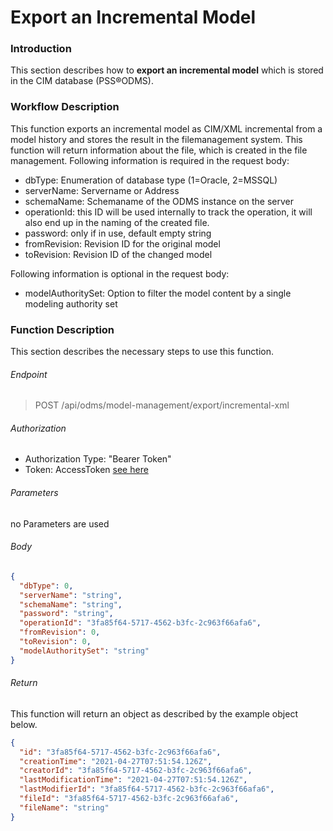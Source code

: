 # Export an Incremental Model

### Introduction
This section describes how to **export an incremental model** which is stored in the CIM database (PSS®ODMS).

### Workflow Description
This function exports an incremental model as CIM/XML incremental from a model history and stores the result in the filemanagement system. This function will return information about the file, which is created in the file management.
Following information is required in the request body:
- dbType: Enumeration of database type (1=Oracle, 2=MSSQL)
- serverName: Servername or Address
- schemaName: Schemaname of the ODMS instance on the server
- operationId: this ID will be used internally to track the operation, it will also end up in the naming of the created file.
- password: only if in use, default empty string
- fromRevision: Revision ID for the original model
- toRevision: Revision ID of the changed model

Following information is optional in the request body:
- modelAuthoritySet: Option to filter the model content by a single modeling authority set

### Function Description 
This section describes the necessary steps to use this function.

###### Endpoint
> POST /api/odms/model-management/export/incremental-xml

###### Authorization
- Authorization Type: "Bearer Token"
- Token: AccessToken [see here](../IdentityManagement/Authorization.md)

###### Parameters
no Parameters are used

###### Body
````JSON
{
  "dbType": 0,
  "serverName": "string",
  "schemaName": "string",
  "password": "string",
  "operationId": "3fa85f64-5717-4562-b3fc-2c963f66afa6",
  "fromRevision": 0,
  "toRevision": 0,
  "modelAuthoritySet": "string"
}
````

###### Return
This function will return an object as described by the example object below.
````JSON
{
  "id": "3fa85f64-5717-4562-b3fc-2c963f66afa6",
  "creationTime": "2021-04-27T07:51:54.126Z",
  "creatorId": "3fa85f64-5717-4562-b3fc-2c963f66afa6",
  "lastModificationTime": "2021-04-27T07:51:54.126Z",
  "lastModifierId": "3fa85f64-5717-4562-b3fc-2c963f66afa6",
  "fileId": "3fa85f64-5717-4562-b3fc-2c963f66afa6",
  "fileName": "string"
}
````
